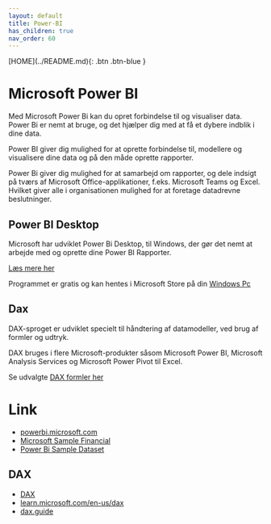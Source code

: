 ```yaml
---
layout: default
title: Power-BI
has_children: true
nav_order: 60
---
```


<span class="fs-1">
[HOME](../README.md){: .btn .btn-blue }
</span>

# Microsoft Power BI
Med Microsoft Power Bi kan du opret forbindelse til og visualiser data. Power Bi er nemt at bruge, og det hjælper dig med at få et dybere indblik i dine data.

Power BI giver dig mulighed for at oprette forbindelse til, modellere og visualisere dine data og på den måde oprette rapporter. 

Power Bi giver dig mulighed for at samarbejd om rapporter, og dele indsigt på tværs af Microsoft Office-applikationer, f.eks. Microsoft Teams og Excel. Hvilket giver alle i organisationen mulighed for at foretage datadrevne beslutninger.

## Power BI Desktop
Microsoft har udviklet Power Bi Desktop, til Windows, der gør det nemt at arbejde med og oprette dine Power BI Rapporter.

[Læs mere her](https://powerbi.microsoft.com/en-us/desktop/)

Programmet er gratis og kan hentes i Microsoft Store på din [Windows Pc](https://aka.ms/pbidesktopstore)

## Dax
DAX-sproget er udviklet specielt til håndtering af datamodeller, ved brug af formler og udtryk. 

DAX bruges i flere Microsoft-produkter såsom Microsoft Power BI, Microsoft Analysis Services og Microsoft Power Pivot til Excel.

Se udvalgte [DAX formler her](./dax.md)

# Link
- [powerbi.microsoft.com](https://powerbi.microsoft.com/da-dk/)
- [Microsoft Sample Financial](microsoft-sampel-financial.md)
- [Power Bi Sample Dataset](power_bi_sample-dataset.md)

## DAX
- [DAX](dax.md)
- [learn.microsoft.com/en-us/dax](https://learn.microsoft.com/en-us/dax)
- [dax.guide](https://dax.guide)
